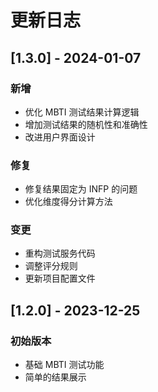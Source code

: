 # 更新日志

## [1.3.0] - 2024-01-07
### 新增
- 优化 MBTI 测试结果计算逻辑
- 增加测试结果的随机性和准确性
- 改进用户界面设计

### 修复
- 修复结果固定为 INFP 的问题
- 优化维度得分计算方法

### 变更
- 重构测试服务代码
- 调整评分规则
- 更新项目配置文件

## [1.2.0] - 2023-12-25
### 初始版本
- 基础 MBTI 测试功能
- 简单的结果展示
